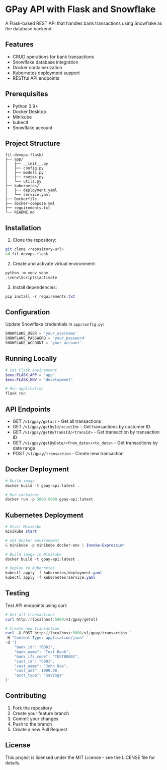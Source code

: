 # GPay API with Flask and Snowflake

A Flask-based REST API that handles bank transactions using Snowflake as the database backend.

## Features

- CRUD operations for bank transactions
- Snowflake database integration
- Docker containerization
- Kubernetes deployment support
- RESTful API endpoints

## Prerequisites

- Python 3.9+
- Docker Desktop
- Minikube
- kubectl
- Snowflake account

## Project Structure

```plaintext
fil-devops-flask/
├── app/
│   ├── __init__.py
│   ├── config.py
│   ├── models.py
│   ├── routes.py
│   └── utils.py
├── kubernetes/
│   ├── deployment.yaml
│   └── service.yaml
├── Dockerfile
├── docker-compose.yml
├── requirements.txt
└── README.md
```

## Installation

1. Clone the repository:
```bash
git clone <repository-url>
cd fil-devops-flask
```

2. Create and activate virtual environment:
```powershell
python -m venv venv
.\venv\Scripts\activate
```

3. Install dependencies:
```powershell
pip install -r requirements.txt
```

## Configuration

Update Snowflake credentials in `app/config.py`:
```python
SNOWFLAKE_USER = 'your_username'
SNOWFLAKE_PASSWORD = 'your_password'
SNOWFLAKE_ACCOUNT = 'your_account'
```

## Running Locally

```powershell
# Set Flask environment
$env:FLASK_APP = "app"
$env:FLASK_ENV = "development"

# Run application
flask run
```

## API Endpoints

- GET `/v1/gpay/getall` - Get all transactions
- GET `/v1/gpay/getById/<custId>` - Get transactions by customer ID
- GET `/v1/gpay/getByTransId/<transId>` - Get transaction by transaction ID
- GET `/v1/gpay/getByDate/<from_date>/<to_date>` - Get transactions by date range
- POST `/v1/gpay/transaction` - Create new transaction

## Docker Deployment

```powershell
# Build image
docker build -t gpay-api:latest .

# Run container
docker run -p 5000:5000 gpay-api:latest
```

## Kubernetes Deployment

```powershell
# Start Minikube
minikube start

# Set Docker environment
& minikube -p minikube docker-env | Invoke-Expression

# Build image in Minikube
docker build -t gpay-api:latest .

# Deploy to Kubernetes
kubectl apply -f kubernetes/deployment.yaml
kubectl apply -f kubernetes/service.yaml
```

## Testing

Test API endpoints using curl:

```powershell
# Get all transactions
curl http://localhost:5000/v1/gpay/getall

# Create new transaction
curl -X POST http://localhost:5000/v1/gpay/transaction `
-H "Content-Type: application/json" `
-d '{
    "bank_id": "B001",
    "bank_name": "Test Bank",
    "bank_ifs_code": "TESTB0001",
    "cust_id": "C001",
    "cust_name": "John Doe",
    "cust_amt": 1000.00,
    "acct_type": "Savings"
}'
```

## Contributing

1. Fork the repository
2. Create your feature branch
3. Commit your changes
4. Push to the branch
5. Create a new Pull Request

## License

This project is licensed under the MIT License - see the LICENSE file for details.
